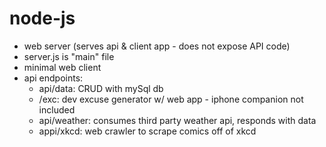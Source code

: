 # node-js

- web server (serves api & client app - does not expose API code)
 - server.js is "main" file 
 - minimal web client
 - api endpoints:
    - api/data: CRUD with mySql db
    - /exc: dev excuse generator w/ web app - iphone companion not included
    - api/weather: consumes third party weather api, responds with data
    - appi/xkcd: web crawler to scrape comics off of xkcd
